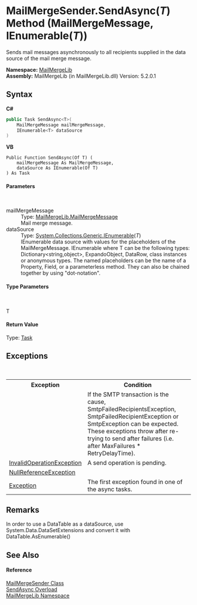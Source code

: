 # MailMergeSender.SendAsync(*T*) Method (MailMergeMessage, IEnumerable(*T*))
 

Sends mail messages asynchronously to all recipients supplied in the data source of the mail merge message.

**Namespace:**&nbsp;<a href="31c6ebbe-d683-7561-7308-5a5ee1f76bf5">MailMergeLib</a><br />**Assembly:**&nbsp;MailMergeLib (in MailMergeLib.dll) Version: 5.2.0.1

## Syntax

**C#**<br />
``` C#
public Task SendAsync<T>(
	MailMergeMessage mailMergeMessage,
	IEnumerable<T> dataSource
)

```

**VB**<br />
``` VB
Public Function SendAsync(Of T) ( 
	mailMergeMessage As MailMergeMessage,
	dataSource As IEnumerable(Of T)
) As Task
```


#### Parameters
&nbsp;<dl><dt>mailMergeMessage</dt><dd>Type: <a href="810ea126-c742-7cf1-1ec8-0d5ad1d8d03c">MailMergeLib.MailMergeMessage</a><br />Mail merge message.</dd><dt>dataSource</dt><dd>Type: <a href="http://msdn2.microsoft.com/en-us/library/9eekhta0" target="_blank">System.Collections.Generic.IEnumerable</a>(*T*)<br />IEnumerable data source with values for the placeholders of the MailMergeMessage. IEnumerable<T> where T can be the following types: Dictionary<string,object>, ExpandoObject, DataRow, class instances or anonymous types. The named placeholders can be the name of a Property, Field, or a parameterless method. They can also be chained together by using "dot-notation".</dd></dl>

#### Type Parameters
&nbsp;<dl><dt>T</dt><dd /></dl>

#### Return Value
Type: <a href="http://msdn2.microsoft.com/en-us/library/dd235678" target="_blank">Task</a>

## Exceptions
&nbsp;<table><tr><th>Exception</th><th>Condition</th></tr><tr><td><referenceLink target="" qualified="false" /></td><td>If the SMTP transaction is the cause, SmtpFailedRecipientsException, SmtpFailedRecipientException or SmtpException can be expected. These exceptions throw after re-trying to send after failures (i.e. after MaxFailures * RetryDelayTime).</td></tr><tr><td><a href="http://msdn2.microsoft.com/en-us/library/2asft85a" target="_blank">InvalidOperationException</a></td><td>A send operation is pending.</td></tr><tr><td><a href="http://msdn2.microsoft.com/en-us/library/8w0s4024" target="_blank">NullReferenceException</a></td><td /></tr><tr><td><a href="http://msdn2.microsoft.com/en-us/library/c18k6c59" target="_blank">Exception</a></td><td>The first exception found in one of the async tasks.</td></tr></table>

## Remarks
In order to use a DataTable as a dataSource, use System.Data.DataSetExtensions and convert it with DataTable.AsEnumerable()

## See Also


#### Reference
<a href="40f1c5c7-ab3e-c0de-43fb-c4fca84e5f64">MailMergeSender Class</a><br /><a href="83f11422-07ef-da61-5581-892ff7eb30ab">SendAsync Overload</a><br /><a href="31c6ebbe-d683-7561-7308-5a5ee1f76bf5">MailMergeLib Namespace</a><br />